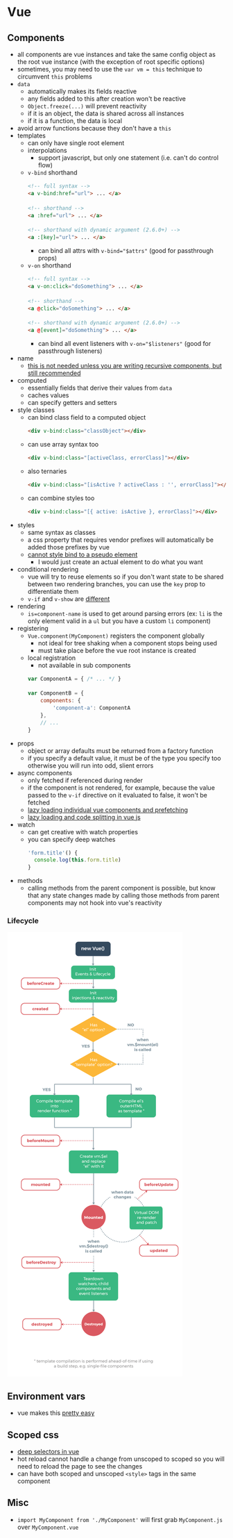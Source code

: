 # Vue

## Components
- all components are vue instances and take the same config object as the root vue instance (with the exception of root specific options)
- sometimes, you may need to use the `var vm = this` technique to circumvent `this` problems
- `data`
  - automatically makes its fields reactive
  - any fields added to this after creation won't be reactive
  - `Object.freeze(...)` will prevent reactivity
  - if it is an object, the data is shared across all instances
  - if it is a function, the data is local
- avoid arrow functions because they don't have a `this`
- templates
  - can only have single root element
  - interpolations
    - support javascript, but only one statement (i.e. can't do control flow)
  - `v-bind` shorthand
    ```html
    <!-- full syntax -->
    <a v-bind:href="url"> ... </a>

    <!-- shorthand -->
    <a :href="url"> ... </a>

    <!-- shorthand with dynamic argument (2.6.0+) -->
    <a :[key]="url"> ... </a>
    ```
    - can bind all attrs with `v-bind="$attrs"` (good for passthrough props)
  - `v-on` shorthand
    ```html
    <!-- full syntax -->
    <a v-on:click="doSomething"> ... </a>

    <!-- shorthand -->
    <a @click="doSomething"> ... </a>

    <!-- shorthand with dynamic argument (2.6.0+) -->
    <a @[event]="doSomething"> ... </a>
    ```
    - can bind all event listeners with `v-on="$listeners"` (good for passthrough listeners)
- name
  - [this is not needed unless you are writing recursive components, but still recommended](https://stackoverflow.com/questions/62958194/does-the-vue-js-component-require-a-name-option#:~:text=1%20Answer&text=When%20register%20one%20component%2C%20its,As%20Vue%20Guide%3A%20Vue.&text=But%20it%20will%20be%20a,give%20names%20to%20your%20components.)
- computed
  - essentially fields that derive their values from `data`
  - caches values
  - can specify getters and setters
- style classes
  - can bind class field to a computed object
    ```html
    <div v-bind:class="classObject"></div>
    ```
  - can use array syntax too
    ```html
    <div v-bind:class="[activeClass, errorClass]"></div>
    ```
  - also ternaries
    ```html
    <div v-bind:class="[isActive ? activeClass : '', errorClass]"></div>
    ```
  - can combine styles too
    ```html
    <div v-bind:class="[{ active: isActive }, errorClass]"></div>
    ```
- styles
  - same syntax as classes
  - a css property that requires vendor prefixes will automatically be added those prefixes by vue
  - [cannot style bind to a pseudo element](https://stackoverflow.com/questions/50625973/vue-js-v-bindstyle-pseudo-element-after-content-icon)
    - I would just create an actual element to do what you want
- conditional rendering
  - vue will try to reuse elements so if you don't want state to be shared between two rendering branches, you can use the `key` prop to differentiate them
  - `v-if` and `v-show` are [different](https://vuejs.org/v2/guide/conditional.html#v-if-vs-v-show)
- rendering
  - `is=component-name` is used to get around parsing errors (ex: `li` is the only element valid in a `ul` but you have a custom `li` component)
- registering
  - `Vue.component(MyComponent)` registers the component globally
    - not ideal for tree shaking when a component stops being used
    - must take place before the vue root instance is created
  - local registration
    - not available in sub components
    ```js
    var ComponentA = { /* ... */ }

    var ComponentB = {
        components: {
            'component-a': ComponentA
        },
        // ...
    }
    ```
- props
  - object or array defaults must be returned from a factory function
  - if you specify a default value, it must be of the type you specify too otherwise you will run into odd, slient errors
- async components
  - only fetched if referenced during render
  - if the component is not rendered, for example, because the value passed to the `v-if` directive on it evaluated to false, it won't be fetched
  - [lazy loading individual vue components and prefetching](https://vueschool.io/articles/vuejs-tutorials/lazy-loading-individual-vue-components-and-prefetching/)
  - [lazy loading and code splitting in vue js](https://vueschool.io/articles/vuejs-tutorials/lazy-loading-and-code-splitting-in-vue-js/)
- watch
  - can get creative with watch properties
  - you can specify deep watches
    ```js
    'form.title'() {
      console.log(this.form.title)
    }
    ```
- methods
  - calling methods from the parent component is possible, but know that any state changes made by calling those methods from parent components may not hook into vue's reactivity

### Lifecycle
![vueLifecycle.png](./vueLifecycle.png)

## Environment vars
- vue makes this [pretty easy](https://cli.vuejs.org/guide/mode-and-env.html#environment-variables)

## Scoped css
- [deep selectors in vue](https://vue-loader.vuejs.org/guide/scoped-css.html#child-component-root-elements)
- hot reload cannot handle a change from unscoped to scoped so you will need to reload the page to see the changes
- can have both scoped and unscoped `<style>` tags in the same component

## Misc
- `import MyComponent from './MyComponent'` will first grab `MyComponent.js` over `MyComponent.vue`
